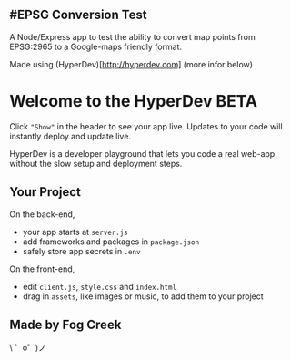#EPSG Conversion Test
-----------------

A Node/Express app to test the ability to convert map points from EPSG:2965 to a Google-maps friendly format.

Made using (HyperDev)[http://hyperdev.com] (more infor below)



Welcome to the HyperDev BETA
============================

Click `"Show"` in the header to see your app live. Updates to your code will instantly deploy and update live.

HyperDev is a developer playground that lets you code a real web-app without the slow setup and deployment steps. 


Your Project
------------

On the back-end,
- your app starts at `server.js`
- add frameworks and packages in `package.json`
- safely store app secrets in `.env`

On the front-end,
- edit `client.js`, `style.css` and `index.html`
- drag in `assets`, like images or music, to add them to your project


Made by Fog Creek
-----------------

\ ゜o゜)ノ


